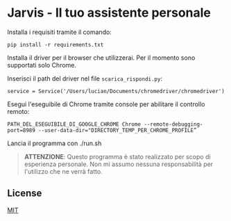 # Jarvis - Il tuo assistente personale

Installa i requisiti tramite il comando:

```
pip install -r requirements.txt
```

Installa il driver per il browser che utilizzerai. Per il momento sono supportati solo Chrome. 

Inserisci il path del driver nel file `scarica_rispondi.py`:

```
service = Service('/Users/lucian/Documents/chromedriver/chromedriver')
```

Esegui l'eseguibile di Chrome tramite console per abilitare il controllo remoto:

```
PATH_DEL_ESEGUIBILE_DI_GOOGLE_CHROME Chrome --remote-debugging-port=8989 --user-data-dir="DIRECTORY_TEMP_PER_CHROME_PROFILE”
```

Lancia il programma con ./run.sh

> **ATTENZIONE**: Questo programma è stato realizzato per scopo di esperienza personale. Non mi assumo nessuna responsabilità per l'utilizzo che ne verrà fatto.

## License
[MIT](https://choosealicense.com/licenses/mit/)
